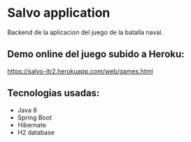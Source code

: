 # Salvo application

Backend de la aplicacion del juego de la batalla naval.

## Demo online del juego subido a Heroku:

https://salvo-itr2.herokuapp.com/web/games.html

## Tecnologias usadas:

* Java 8
* Spring Boot
* Hibernate
* H2 database

